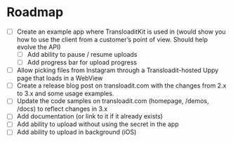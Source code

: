 # Roadmap

- [ ] Create an example app where TransloaditKit is used in (would show you how to use the client from a customer’s point of view. Should help evolve the API)
   - [ ] Add ability to pause / resume uploads
   - [ ] Add progress bar for upload progress 
- [ ] Allow picking files from Instagram through a Transloadit-hosted Uppy page that loads in a WebView
- [ ] Create a release blog post on transloadit.com with the changes from 2.x to 3.x and some usage examples.
- [ ] Update the code samples on transloadit.com (homepage, /demos, /docs) to reflect changes in 3.x
- [ ] Add documentation (or link to it if it already exists)
- [ ] Add ability to upload without using the secret in the app
- [ ] Add ability to upload in background (iOS)
